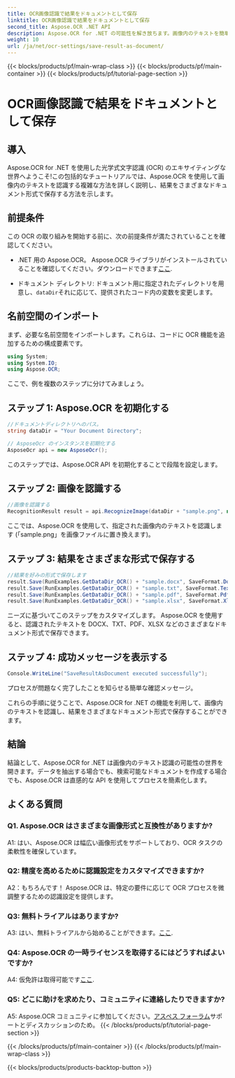 ```yaml
---
title: OCR画像認識で結果をドキュメントとして保存
linktitle: OCR画像認識で結果をドキュメントとして保存
second_title: Aspose.OCR .NET API
description: Aspose.OCR for .NET の可能性を解き放ちます。画像内のテキストを簡単に認識し、結果をさまざまなドキュメント形式で保存します。
weight: 10
url: /ja/net/ocr-settings/save-result-as-document/
---
```


{{< blocks/products/pf/main-wrap-class >}}
{{< blocks/products/pf/main-container >}}
{{< blocks/products/pf/tutorial-page-section >}}

# OCR画像認識で結果をドキュメントとして保存

## 導入

Aspose.OCR for .NET を使用した光学式文字認識 (OCR) のエキサイティングな世界へようこそ!この包括的なチュートリアルでは、Aspose.OCR を使用して画像内のテキストを認識する複雑な方法を詳しく説明し、結果をさまざまなドキュメント形式で保存する方法を示します。

## 前提条件

この OCR の取り組みを開始する前に、次の前提条件が満たされていることを確認してください。

-  .NET 用の Aspose.OCR。 Aspose.OCR ライブラリがインストールされていることを確認してください。ダウンロードできます[ここ](https://releases.aspose.com/ocr/net/).

- ドキュメント ディレクトリ: ドキュメント用に指定されたディレクトリを用意し、`dataDir`それに応じて、提供されたコード内の変数を変更します。

## 名前空間のインポート

まず、必要な名前空間をインポートします。これらは、コードに OCR 機能を追加するための構成要素です。

```csharp
using System;
using System.IO;
using Aspose.OCR;
```

ここで、例を複数のステップに分けてみましょう。

## ステップ 1: Aspose.OCR を初期化する

```csharp
//ドキュメントディレクトリへのパス。
string dataDir = "Your Document Directory";

// AsposeOcr のインスタンスを初期化する
AsposeOcr api = new AsposeOcr();
```

このステップでは、Aspose.OCR API を初期化することで段階を設定します。

## ステップ 2: 画像を認識する

```csharp
//画像を認識する
RecognitionResult result = api.RecognizeImage(dataDir + "sample.png", new RecognitionSettings { });
```

ここでは、Aspose.OCR を使用して、指定された画像内のテキストを認識します (「sample.png」を画像ファイルに置き換えます)。

## ステップ 3: 結果をさまざまな形式で保存する

```csharp
//結果を好みの形式で保存します
result.Save(RunExamples.GetDataDir_OCR() + "sample.docx", SaveFormat.Docx);
result.Save(RunExamples.GetDataDir_OCR() + "sample.txt", SaveFormat.Text);
result.Save(RunExamples.GetDataDir_OCR() + "sample.pdf", SaveFormat.Pdf);
result.Save(RunExamples.GetDataDir_OCR() + "sample.xlsx", SaveFormat.Xlsx);
```

ニーズに基づいてこのステップをカスタマイズします。 Aspose.OCR を使用すると、認識されたテキストを DOCX、TXT、PDF、XLSX などのさまざまなドキュメント形式で保存できます。

## ステップ 4: 成功メッセージを表示する

```csharp
Console.WriteLine("SaveResultAsDocument executed successfully");
```

プロセスが問題なく完了したことを知らせる簡単な確認メッセージ。

これらの手順に従うことで、Aspose.OCR for .NET の機能を利用して、画像内のテキストを認識し、結果をさまざまなドキュメント形式で保存することができます。

## 結論

結論として、Aspose.OCR for .NET は画像内のテキスト認識の可能性の世界を開きます。データを抽出する場合でも、検索可能なドキュメントを作成する場合でも、Aspose.OCR は直感的な API を使用してプロセスを簡素化します。

## よくある質問

### Q1. Aspose.OCR はさまざまな画像形式と互換性がありますか?

A1: はい、Aspose.OCR は幅広い画像形式をサポートしており、OCR タスクの柔軟性を確保しています。

### Q2: 精度を高めるために認識設定をカスタマイズできますか?

A2：もちろんです！ Aspose.OCR は、特定の要件に応じて OCR プロセスを微調整するための認識設定を提供します。

### Q3: 無料トライアルはありますか?

 A3: はい、無料トライアルから始めることができます。[ここ](https://releases.aspose.com/).

### Q4: Aspose.OCR の一時ライセンスを取得するにはどうすればよいですか?

 A4: 仮免許は取得可能です[ここ](https://purchase.aspose.com/temporary-license/).

### Q5: どこに助けを求めたり、コミュニティに連絡したりできますか?

 A5: Aspose.OCR コミュニティに参加してください。[アスペス フォーラム](https://forum.aspose.com/c/ocr/16)サポートとディスカッションのため。
{{< /blocks/products/pf/tutorial-page-section >}}

{{< /blocks/products/pf/main-container >}}
{{< /blocks/products/pf/main-wrap-class >}}

{{< blocks/products/products-backtop-button >}}
